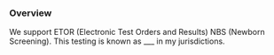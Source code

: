 ### Overview

We support ETOR (Electronic Test Orders and Results) NBS (Newborn Screening).  This testing is known as ___ in my jurisdictions.
